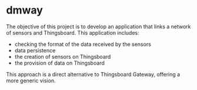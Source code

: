 # dmway

The objective of this project is to develop an application that links a network of sensors and Thingsboard.
This application includes:
- checking the format of the data received by the sensors
- data persistence
- the creation of sensors on Thingsboard
- the provision of data on Thingsboard

This approach is a direct alternative to Thingsboard Gateway, offering a more generic vision.
